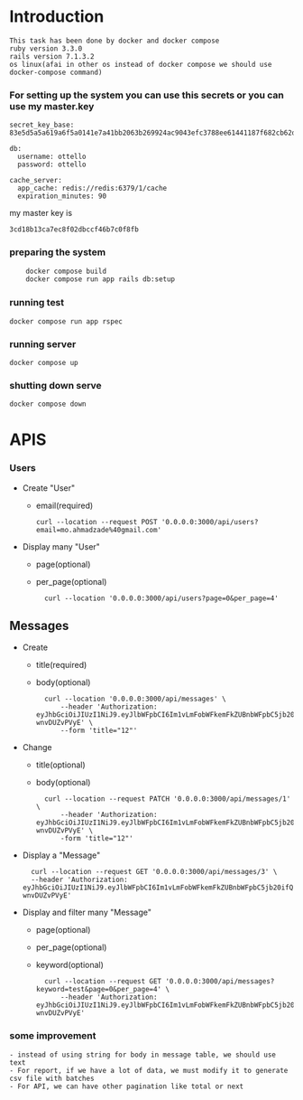 # Introduction

    This task has been done by docker and docker compose
    ruby version 3.3.0
    rails version 7.1.3.2
    os linux(afai in other os instead of docker compose we should use docker-compose command)
### For setting up the system you can use this secrets or you can use my master.key

    secret_key_base: 83e5d5a5a619a6f5a0141e7a41bb2063b269924ac9043efc3788ee61441187f682cb62d2c91951cb3322d52b60c62d36ea70027312dd99dab20c48481ca73766

    db:
      username: ottello
      password: ottello

    cache_server:
      app_cache: redis://redis:6379/1/cache
      expiration_minutes: 90


my master key is

    3cd18b13ca7ec8f02dbccf46b7c0f8fb


### preparing the system

```bash
    docker compose build
    docker compose run app rails db:setup
```
### running test

    docker compose run app rspec

### running server

    docker compose up

### shutting down serve

    docker compose down


# APIS

### Users

- Create "User"

  - email(required)

        curl --location --request POST '0.0.0.0:3000/api/users?email=mo.ahmadzade%40gmail.com'

- Display many "User"
    - page(optional)
    - per_page(optional)

            curl --location '0.0.0.0:3000/api/users?page=0&per_page=4'

## Messages
- Create
    - title(required)
    - body(optional)

            curl --location '0.0.0.0:3000/api/messages' \
                --header 'Authorization: eyJhbGciOiJIUzI1NiJ9.eyJlbWFpbCI6Im1vLmFobWFkemFkZUBnbWFpbC5jb20ifQ.nSCJdckdGgXy8JucFHQl_6xZ1KhE51M-wnvDUZvPVyE' \
                --form 'title="12"'

- Change
    - title(optional)
    - body(optional)

            curl --location --request PATCH '0.0.0.0:3000/api/messages/1' \
                --header 'Authorization: eyJhbGciOiJIUzI1NiJ9.eyJlbWFpbCI6Im1vLmFobWFkemFkZUBnbWFpbC5jb20ifQ.nSCJdckdGgXy8JucFHQl_6xZ1KhE51M-wnvDUZvPVyE' \
                -form 'title="12"'

- Display a "Message"

        curl --location --request GET '0.0.0.0:3000/api/messages/3' \
        --header 'Authorization: eyJhbGciOiJIUzI1NiJ9.eyJlbWFpbCI6Im1vLmFobWFkemFkZUBnbWFpbC5jb20ifQ.nSCJdckdGgXy8JucFHQl_6xZ1KhE51M-wnvDUZvPVyE'

- Display and filter many "Message"
    - page(optional)
    - per_page(optional)
    - keyword(optional)

            curl --location --request GET '0.0.0.0:3000/api/messages?keyword=test&page=0&per_page=4' \
                --header 'Authorization: eyJhbGciOiJIUzI1NiJ9.eyJlbWFpbCI6Im1vLmFobWFkemFkZUBnbWFpbC5jb20ifQ.nSCJdckdGgXy8JucFHQl_6xZ1KhE51M-wnvDUZvPVyE'

### some improvement

    - instead of using string for body in message table, we should use text
    - For report, if we have a lot of data, we must modify it to generate csv file with batches
    - For API, we can have other pagination like total or next

